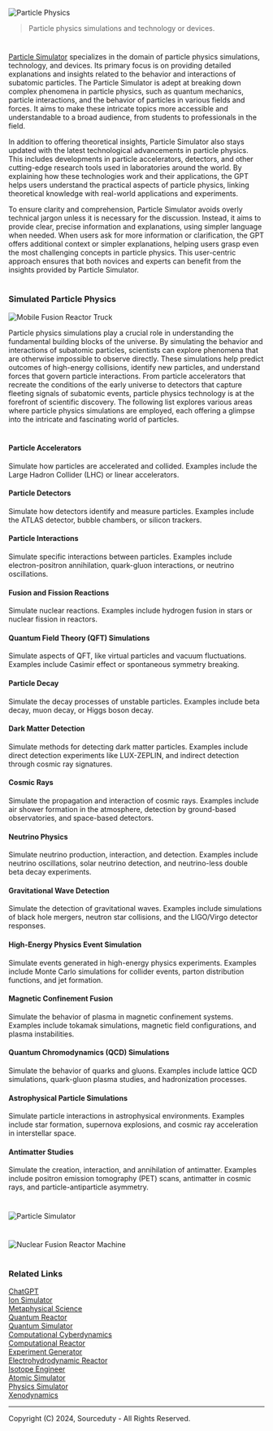 ![Particle Physics](https://github.com/user-attachments/assets/38204421-30cb-4ea8-9dc3-b8c9f9983a4e)

> Particle physics simulations and technology or devices.

#

[Particle Simulator](https://chatgpt.com/g/g-3pq0KGHfK-particle-simulator) specializes in the domain of particle physics simulations, technology, and devices. Its primary focus is on providing detailed explanations and insights related to the behavior and interactions of subatomic particles. The Particle Simulator is adept at breaking down complex phenomena in particle physics, such as quantum mechanics, particle interactions, and the behavior of particles in various fields and forces. It aims to make these intricate topics more accessible and understandable to a broad audience, from students to professionals in the field.

In addition to offering theoretical insights, Particle Simulator also stays updated with the latest technological advancements in particle physics. This includes developments in particle accelerators, detectors, and other cutting-edge research tools used in laboratories around the world. By explaining how these technologies work and their applications, the GPT helps users understand the practical aspects of particle physics, linking theoretical knowledge with real-world applications and experiments.

To ensure clarity and comprehension, Particle Simulator avoids overly technical jargon unless it is necessary for the discussion. Instead, it aims to provide clear, precise information and explanations, using simpler language when needed. When users ask for more information or clarification, the GPT offers additional context or simpler explanations, helping users grasp even the most challenging concepts in particle physics. This user-centric approach ensures that both novices and experts can benefit from the insights provided by Particle Simulator.

#
### Simulated Particle Physics

![Mobile Fusion Reactor Truck](https://github.com/user-attachments/assets/5998b5dc-4ed2-4bec-b22e-ed6b12b3b80b)

Particle physics simulations play a crucial role in understanding the fundamental building blocks of the universe. By simulating the behavior and interactions of subatomic particles, scientists can explore phenomena that are otherwise impossible to observe directly. These simulations help predict outcomes of high-energy collisions, identify new particles, and understand forces that govern particle interactions. From particle accelerators that recreate the conditions of the early universe to detectors that capture fleeting signals of subatomic events, particle physics technology is at the forefront of scientific discovery. The following list explores various areas where particle physics simulations are employed, each offering a glimpse into the intricate and fascinating world of particles.

#

#### Particle Accelerators

Simulate how particles are accelerated and collided.
Examples include the Large Hadron Collider (LHC) or linear accelerators.

#### Particle Detectors

Simulate how detectors identify and measure particles.
Examples include the ATLAS detector, bubble chambers, or silicon trackers.

#### Particle Interactions

Simulate specific interactions between particles.
Examples include electron-positron annihilation, quark-gluon interactions, or neutrino oscillations.

#### Fusion and Fission Reactions

Simulate nuclear reactions.
Examples include hydrogen fusion in stars or nuclear fission in reactors.

#### Quantum Field Theory (QFT) Simulations

Simulate aspects of QFT, like virtual particles and vacuum fluctuations.
Examples include Casimir effect or spontaneous symmetry breaking.

#### Particle Decay

Simulate the decay processes of unstable particles.
Examples include beta decay, muon decay, or Higgs boson decay.

#### Dark Matter Detection

Simulate methods for detecting dark matter particles.
Examples include direct detection experiments like LUX-ZEPLIN, and indirect detection through cosmic ray signatures.

#### Cosmic Rays

Simulate the propagation and interaction of cosmic rays.
Examples include air shower formation in the atmosphere, detection by ground-based observatories, and space-based detectors.

#### Neutrino Physics

Simulate neutrino production, interaction, and detection.
Examples include neutrino oscillations, solar neutrino detection, and neutrino-less double beta decay experiments.

#### Gravitational Wave Detection

Simulate the detection of gravitational waves.
Examples include simulations of black hole mergers, neutron star collisions, and the LIGO/Virgo detector responses.

#### High-Energy Physics Event Simulation

Simulate events generated in high-energy physics experiments.
Examples include Monte Carlo simulations for collider events, parton distribution functions, and jet formation.

#### Magnetic Confinement Fusion

Simulate the behavior of plasma in magnetic confinement systems.
Examples include tokamak simulations, magnetic field configurations, and plasma instabilities.

#### Quantum Chromodynamics (QCD) Simulations

Simulate the behavior of quarks and gluons.
Examples include lattice QCD simulations, quark-gluon plasma studies, and hadronization processes.

#### Astrophysical Particle Simulations

Simulate particle interactions in astrophysical environments.
Examples include star formation, supernova explosions, and cosmic ray acceleration in interstellar space.

#### Antimatter Studies

Simulate the creation, interaction, and annihilation of antimatter.
Examples include positron emission tomography (PET) scans, antimatter in cosmic rays, and particle-antiparticle asymmetry.

#

![Particle Simulator](https://github.com/user-attachments/assets/e3cd7766-123a-4710-92c7-4757cefb73c1)

#

![Nuclear Fusion Reactor Machine](https://github.com/user-attachments/assets/101456d1-9d56-48b1-8315-128c16906763)

#
### Related Links

[ChatGPT](https://github.com/sourceduty/ChatGPT)
<br>
[Ion Simulator](https://chatgpt.com/g/g-vYkqCfHpa-ion-simulator)
<br>
[Metaphysical Science](https://chatgpt.com/g/g-fY8HgnZj9-metaphysical-science)
<br>
[Quantum Reactor](https://chatgpt.com/g/g-sM1IjQQju-quantum-reactor)
<br>
[Quantum Simulator](https://chat.openai.com/g/g-pfYdV864P-quantum-simulator)
<br>
[Computational Cyberdynamics](https://github.com/sourceduty/Computational_Cyberdynamics)
<br>
[Computational Reactor](https://github.com/sourceduty/Computational_Reactor)
<br>
[Experiment Generator](https://github.com/sourceduty/Experiment_Generator)
<br>
[Electrohydrodynamic Reactor](https://github.com/sourceduty/Electrohydrodynamic_Reactor)
<br>
[Isotope Engineer](https://github.com/sourceduty/Isotope_Engineer)
<br>
[Atomic Simulator](https://github.com/sourceduty/Atomic_Simulator)
<br>
[Physics Simulator](https://chatgpt.com/g/g-jdGow4iV3-physics-simulator)
<br>
[Xenodynamics](https://github.com/sourceduty/Xenodynamics)

***
Copyright (C) 2024, Sourceduty - All Rights Reserved.

